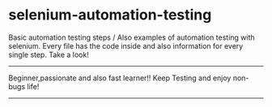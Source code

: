 # selenium-automation-testing
Basic automation testing steps / Also examples of automation testing with selenium.
Every file has the code inside and also information for every single step.
Take a look!
__________________________________________
Beginner,passionate and also fast learner!!
Keep Testing and enjoy non-bugs life!
__________________________________________
